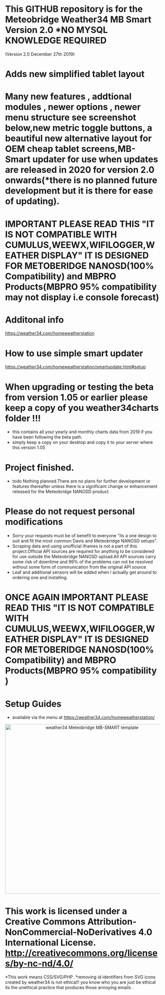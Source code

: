 # This GITHUB repository is for the Meteobridge Weather34 MB Smart Version 2.0 *NO MYSQL KNOWLEDGE REQUIRED 
(Version 2.0 December 27th 2019)

# Adds new simplified tablet layout 

# Many new features , addtional modules , newer options , newer menu structure see screenshot below,new metric toggle buttons, a beautiful new alternative layout for OEM cheap tablet screens,MB-Smart updater for use when updates are released in 2020 for version 2.0 onwards(*there is no planned future development but it is there for ease of updating).

# IMPORTANT PLEASE READ THIS "IT IS NOT COMPATIBLE WITH CUMULUS,WEEWX,WIFILOGGER,WEATHER DISPLAY" IT IS DESIGNED FOR METOBERIDGE NANOSD(100% Compatibility) and MBPRO Products(MBPRO 95% compatibility may not display i.e console forecast)

# Additonal info
https://weather34.com/homeweatherstation

# How to use simple smart updater
https://weather34.com/homeweatherstation/smartupdate.html#setup


# When upgrading or testing the beta from version 1.05 or earlier please keep a copy of you weather34charts folder !!! 
* this contains all your yearly and monthly charts data from 2019 if you have been following the beta path.
* simply keep a copy on your desktop and copy it to your server where this version 1.05 

# Project finished.
* todo Nothing planned.There are no plans for further development or features thereafter unless there is a significant change or enhancement released for the Meteobridge NANOSD product.

# Please do not request personal modifications  
* Sorry your requests must be of benefit to everyone "its a one design to suit and fit the most common Davis and Meteobridge NANOSD setups". 
* Scraping data and using unofficial iframes is not a part of this project.Official API sources are required for anything to be considered for use outside the Meteobridge NANOSD upload.All API sources carry some risk of downtime and 99% of the problems can not be resolved without some form of communication from the original API source.
* Leaf and additional sensors will be added when I actually get around to ordering one and installing.

# ONCE AGAIN IMPORTANT PLEASE READ THIS "IT IS NOT COMPATIBLE WITH CUMULUS,WEEWX,WIFILOGGER,WEATHER DISPLAY" IT IS DESIGNED FOR METOBERIDGE NANOSD(100% Compatibility) and MBPRO Products(MBPRO 95% compatibility )

# Setup Guides
* available via the menu at https://weather34.com/homeweatherstation/

<p align="center">
  <img src="https://res.cloudinary.com/brian-underdown/image/upload/v1577355816/new_template_uwoksr.jpg" width="550" title="weather34 Meteobridge MB-SMART template "> 
</p>


# This work is licensed under a Creative Commons Attribution-NonCommercial-NoDerivatives 4.0 International License. http://creativecommons.org/licenses/by-nc-nd/4.0/
*This work means CSS/SVG/PHP .*removing id identifiers from SVG icons created by weather34 is not ethical!! you know who you are just be ethical its the unethical practice that produces those annoying emails .
